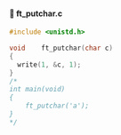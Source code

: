 #### :hammer: ft_putchar.c
```c
#include <unistd.h>

void	ft_putchar(char c)
{
  write(1, &c, 1);
}
/*
int main(void) 
{
	ft_putchar('a');
}
*/
```
